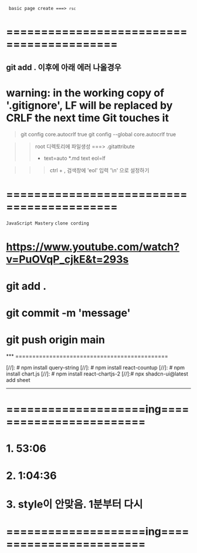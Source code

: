 <code> basic page create ===> `rsc` </code>

# ==========================================
## git add . 이후에 아래 에러 나올경우 
# warning: in the working copy of '.gitignore', LF will be replaced by CRLF the next time Git touches it


> git config core.autocrlf true
> git config --global core.autocrlf true


>> root 디렉토리에 파일생성 ===> .gitattribute 
>> * text=auto
>> *.md text eol=lf


>>> ctrl + ,
>>> 검색창에 'eol' 입력
>>> '\n' 으로 설정하기

# ==========================================


<code>JavaScript Mastery</code>
<code>clone cording</code>
# https://www.youtube.com/watch?v=PuOVqP_cjkE&t=293s


# git add .
# git commit -m 'message'
# git push origin main


*** =============================================
<!-- 주석방법 -->
[//]: # npm install query-string
[//]: # npm install react-countup
[//]: # npm install chart.js
[//]: # npm install react-chartjs-2
[//]:# npx shadcn-ui@latest add sheet
*** 

# ====================ing========================
# 1. 53:06
# 2. 1:04:36
# 3. style이 안맞음. 1분부터 다시
# ====================ing========================

